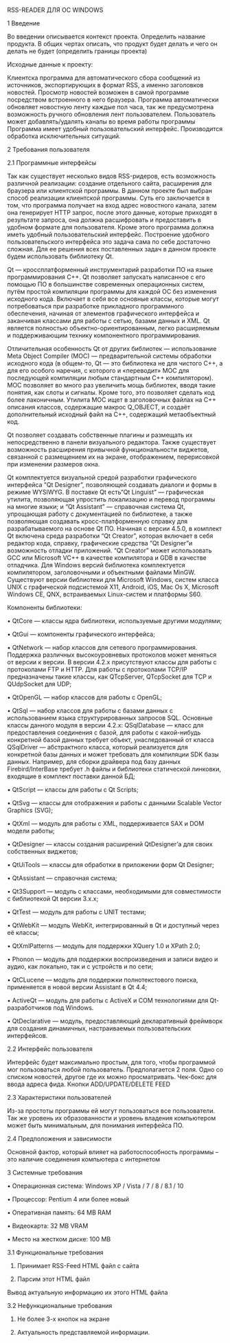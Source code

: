 RSS-READER  ДЛЯ ОС  WINDOWS

1 Введение

Во введении описывается контекст проекта. Определить название продукта. В общих чертах описать, что продукт будет делать и чего он делать не будет (определить границы проекта)


Исходные данные к проекту:

Клиентска программа для автоматического сбора сообщений из источников, экспортирующих в формат RSS, а именно заголовков новостей. Просмотр новостей возможен в самой программе посредством встроенного в него браузера. Программа автоматически обновляет новостную ленту каждые пол часа, так же предусмотрена возможность ручного обновления лент пользователем. Пользователь может добавлять/удалять каналы во время работы программы Программа имеет удобный пользовательский интерфейс. Производится обработка исключительных ситуаций.


2 Требования пользователя

2.1 Программные интерфейсы

Так как существует несколько видов RSS-ридеров, есть возможность различной реализации: создание отдельного сайта, расширения для браузера или клиентской программы. В данном проекте был выбран способ реализации клиентской программы. Суть его заключается в том, что программа получает на вход адрес новостного канала, затем она генерирует HTTP запрос, после этого данные, которые приходят в результате запроса, она должна расшифровать и предоставить в удобном формате для пользователя. Кроме этого программа должна иметь удобный пользовательский интерфейс. Построение удобного пользовательского интерфейса это задача сама по себе достаточно сложная. Для ее решения всех поставленных задач в данном проекте будем использовать библиотеку Qt.

Qt — кроссплатформенный инструментарий разработки ПО на языке программирования С++.
Qt позволяет запускать написанное с его помощью ПО в большинстве современных операционных систем, путём простой компиляции программы для каждой ОС без изменения исходного кода. Включает в себя все основные классы, которые могут потребоваться при разработке прикладного программного обеспечения, начиная от элементов графического интерфейса и заканчивая классами для работы с сетью, базами данных и XML. Qt является полностью объектно-ориентированным, легко расширяемым и поддерживающим технику компонентного программирования.

Отличительная особенность Qt от других библиотек — использование Meta Object Compiler (MOC) — предварительной системы обработки исходного кода (в общем-то, Qt — это библиотека не для чистого C++, а для его особого наречия, с которого и «переводит» MOC для последующей компиляции любым стандартным C++ компилятором). MOC позволяет во много раз увеличить мощь библиотек, вводя такие понятия, как слоты и сигналы. Кроме того, это позволяет сделать код более лаконичным. Утилита MOC ищет в заголовочных файлах на C++ описания классов, содержащие макрос Q_OBJECT, и создаёт дополнительный исходный файл на C++, содержащий метаобъектный код.

Qt позволяет создавать собственные плагины и размещать их непосредственно в панели визуального редактора. Также существует возможность расширения привычной функциональности виджетов, связанной с размещением их на экране, отображением, перерисовкой при изменении размеров окна.

Qt комплектуется визуальной средой разработки графического интерфейса ”Qt Designer”, позволяющей создавать диалоги и формы в режиме WYSIWYG. В поставке Qt есть“Qt Linguist” — графическая утилита, позволяющая упростить локализацию и перевод программы на многие языки; и “Qt Assistant” — справочная система Qt, упрощающая работу с документацией по библиотеке, а также позволяющая создавать кросс-платформенную справку для разрабатываемого на основе Qt ПО. Начиная с версии 4.5.0, в комплект Qt включена среда разработки “Qt Creator”, которая включает в себя редактор кода, справку, графические средства ”Qt Designer”и возможность отладки приложений. “Qt Creator” может использовать GCC или Microsoft VC++ в качестве компилятора и GDB в качестве отладчика. Для Windows версий библиотека комплектуется компилятором, заголовочными и объектными файлами MinGW.
Существуют версии библиотеки для Microsoft Windows, систем класса UNIX c графической подсистемой X11, Android, iOS, Mac Os X, Microsoft Windows CE, QNX, встраиваемых  Linux-систем и платформы S60. 

Компоненты библиотеки:

•	QtCore — классы ядра библиотеки, используемые другими модулями;

•	QtGui — компоненты графического интерфейса;

•	QtNetwork — набор классов для сетевого программирования. Поддержка различных высокоуровневых протоколов может меняться от версии к версии. В версии 4.2.x присутствуют классы для работы с протоколами FTP и HTTP. Для работы с протоколами TCP/IP предназначены такие классы, как QTcpServer, QTcpSocket для TCP и QUdpSocket для UDP;

•	QtOpenGL — набор классов для работы с OpenGL;

•	QtSql — набор классов для работы с базами данных с использованием языка структурированных запросов SQL. Основные классы данного модуля в версии 4.2.х: QSqlDatabase — класс для предоставления соединения с базой, для работы с какой-нибудь конкретной базой данных требует объект, унаследованный от класса QSqlDriver — абстрактного класса, который реализуется для конкретной базы данных и может требовать для компиляции SDK базы данных. Например, для сборки драйвера под базу данных Firebird/InterBase требует .h файлы и библиотеки статической линковки, входящие в комплект поставки данной БД;

•	QtScript — классы для работы с Qt Scripts;

•	QtSvg — классы для отображения и работы с данными Scalable Vector Graphics (SVG);

•	QtXml — модуль для работы с XML, поддерживается SAX и DOM модели работы;

•	QtDesigner — классы создания расширений QtDesigner’а для своих собственных виджетов;

•	QtUiTools — классы для обработки в приложении форм Qt Designer;

•	QtAssistant — справочная система;

•	Qt3Support — модуль с классами, необходимыми для совместимости с библиотекой Qt версии 3.х.х;

•	QtTest — модуль для работы с UNIT тестами;

•	QtWebKit — модуль WebKit, интегрированный в Qt и доступный через её классы;

•	QtXmlPatterns — модуль для поддержки XQuery 1.0 и XPath 2.0;

•	Phonon — модуль для поддержки воспроизведения и записи видео и аудио, как локально, так и с устройств и по сети;

•	QtCLucene — модуль для поддержки полнотекстового поиска, применяется в новой версии Assistant в Qt 4.4;

•	ActiveQt — модуль для работы с ActiveX и COM технологиями для Qt-разработчиков под Windows.

•	QtDeclarative — модуль, предоставляющий декларативный фреймворк для создания динамичных, настраиваемых пользовательских 
интерфейсов.

2.2 Интерфейс пользователя

Интерфейс будет максимально простым, для того, чтобы программой мог пользоваться любой пользователь.
Предполагается 2 поля. Одно со списком новостей, другое где их можно просматривать.
Чек-бокс для ввода адреса фида. 
Кнопки ADD/UPDATE/DELETE FEED

2.3 Характеристики пользователей

Из-за простоты программы ей могут пользоваться все пользователи. Так же уровень их образованности и уровень владения компьютером может быть минимальным, для понимания интерфейса ПО.

2.4 Предположения и зависимости

Основной фактор, который влияет на работоспособность программы – это наличие соединения компьютера с интернетом

3 Системные требования


• Операционная система: Windows XP / Vista / 7 / 8 / 8.1 / 10

• Процессор: Pentium 4 или более новый

• Оперативная память: 64 MB RAM

• Видеокарта: 32 MB VRAM

• Место на жестком диске: 100 MB


3.1 Функциональные требования

1. Принимает RSS-Feed HTML файл с сайта

2. Парсим этот HTML файл

Вывод актуальную информацию их этого HTML файла

3.2 Нефункциональные требования

1.  Не более 3-х кнопок на экране

2.  Актуальность представляемой информации.

